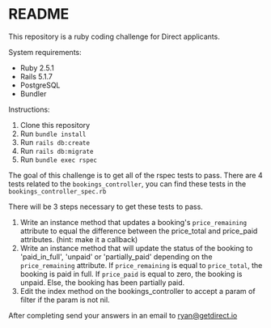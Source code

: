 # README

This repository is a ruby coding challenge for Direct applicants.

System requirements:
* Ruby 2.5.1
* Rails 5.1.7
* PostgreSQL
* Bundler

Instructions:
1. Clone this repository
2. Run `bundle install`
3. Run `rails db:create`
4. Run `rails db:migrate`
5. Run `bundle exec rspec`

The goal of this challenge is to get all of the rspec tests to pass.
There are 4 tests related to the `bookings_controller`, you can find these tests in the `bookings_controller_spec.rb`

There will be 3 steps necessary to get these tests to pass.
  1. Write an instance method that updates a booking's `price_remaining` attribute to equal the difference between the price_total and price_paid attributes. (hint: make it a callback)
  2. Write an instance method that will update the status of the booking to 'paid_in_full', 'unpaid' or 'partially_paid' depending on the `price_remaining` attribute. If `price_remaining` is equal to `price_total`, the booking is paid in full. If `price_paid` is equal to zero, the booking is unpaid. Else, the booking has been partially paid. 
  3. Edit the index method on the bookings_controller to accept a param of filter if the param is not nil.

After completing send your answers in an email to ryan@getdirect.io